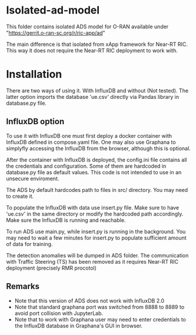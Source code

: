# Isolated-ad-model

This folder contains isolated ADS model for O-RAN available under "https://gerrit.o-ran-sc.org/r/ric-app/ad"

The main difference is that isolated from xApp framework for Near-RT RIC. This way it does not require the Near-RT RIC deployment to work with.

# Installation

There are two ways of using it. With InfluxDB and without (Not tested). The latter option imports the database 'ue.csv' directly via Pandas library in database.py file. 

## InfluxDB option
To use it with InfluxDB one must first deploy a docker container with InfluxDB defined in compose.yaml file. One may also use Graphana to simplyfly accessing the InfluxDB from the browser, although this is optional.

After the container with InfluxDB is deployed, the config.ini file contains all the credentials and configuration. Some of them are hardcoded in database.py file as default values. This code is not intended to use in an unsecure enviroment. 

The ADS by default hardcodes path to files in src/ directory. You may need to create it. 

To populate the InfluxDB with data use insert.py file. Make sure to have 'ue.csv' in the same directory or modify the hardcoded path accordingly. Make sure the InfluxDB is running and reachable.

To run ADS use main.py, while insert.py is running in the background. You may need to wait a few minutes for insert.py to populate sufficient amount of data for training.

The detection anomalies will be dumped in ADS folder. The communication with Traffic Steering (TS) has been removed as it requires Near-RT RIC deployment (precisely RMR procotol)

 ## Remarks
- Note that this version of ADS does not work with InfluxDB 2.0
- Note that standard graphana port was switched from 8888 to 8889 to avoid port collision with JupyterLab.
- Note that to work with Graphana user may need to enter credentials to the InfluxDB database in Graphana's GUI in browser.